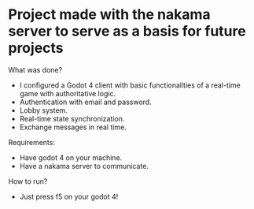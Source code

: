 <h1>Project made with the nakama server to serve as a basis for future projects</h1>

<p>What was done?</p>
<ul>
  <li>
    I configured a Godot 4 client with basic functionalities of a real-time game with authoritative logic.
  </li>
  <li>
    Authentication with email and password.
  </li>
  <li>
    Lobby system.
  </li>
  <li>
    Real-time state synchronization.
  </li>
  <li>
    Exchange messages in real time.
  </li>
</ul>

<p>Requirements:</p>
<ul>
  <li>
    Have godot 4 on your machine.
  </li>
  <li>
    Have a nakama server to communicate.
  </li>
</ul>

<p>How to run?</p>
<ul>
  <li>
    Just press f5 on your godot 4!
  </li>
</ul>